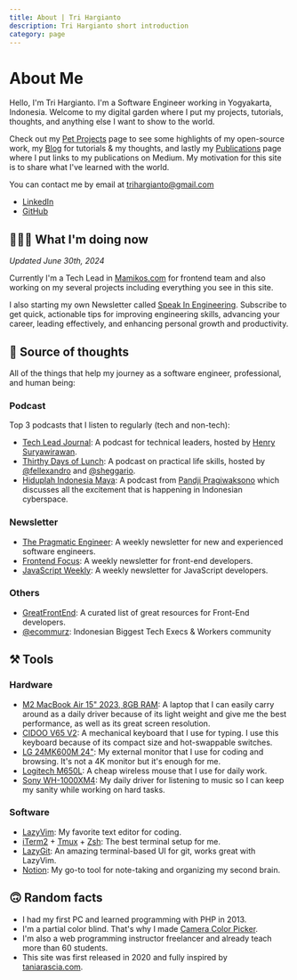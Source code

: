 ```yaml
---
title: About | Tri Hargianto
description: Tri Hargianto short introduction
category: page
---
```


# About Me

Hello, I'm Tri Hargianto. I'm a Software Engineer working in Yogyakarta,
Indonesia. Welcome to my digital garden where I put my projects, tutorials,
thoughts, and anything else I want to show to the world.

Check out my [Pet Projects](/pet-projects) page to see some highlights of my
open-source work, my [Blog](/blog) for tutorials & my thoughts, and lastly my
[Publications](/publications) page where I put links to my publications on Medium. My motivation for this site is to share what I've learned with the world.

You can contact me by email at
[trihargianto@gmail.com](mailto:trihargianto@gmail.com)

- [LinkedIn](https://www.linkedin.com/in/trihargianto/)
- [GitHub](https://github.com/trihargianto)

## 👨🏻‍💻 What I'm doing now

_Updated June 30th, 2024_

Currently I'm a Tech Lead in [Mamikos.com](https://mamikos.com) for frontend
team and also working on my several projects including everything you see in
this site.

I also starting my own Newsletter called [Speak In Engineering](https://speakengineering.substack.com/). Subscribe to get quick, actionable tips for improving engineering skills, advancing your career, leading effectively, and enhancing personal growth and productivity.

## 🧠 Source of thoughts

All of the things that help my journey as a software engineer, professional, and human being:

### Podcast

Top 3 podcasts that I listen to regularly (tech and non-tech):

- [Tech Lead Journal](https://techleadjournal.dev/): A podcast for technical leaders, hosted by [Henry Suryawirawan](https://www.linkedin.com/in/henry-suryawirawan/).
- [Thirthy Days of Lunch](https://www.thirtydaysoflunch.com/): A podcast on practical life skills, hosted by [@fellexandro](https://www.instagram.com/fellexandro) and [@sheggario](https://www.instagram.com/sheggario/).
- [Hiduplah Indonesia Maya](https://open.noice.id/catalog/ab88f196-a8a2-4ec0-9272-c7f82e68f935): A podcast from [Pandji Pragiwaksono](https://www.instagram.com/pandji.pragiwaksono/?hl=en) which discusses all the excitement that is happening in Indonesian cyberspace.

### Newsletter

- [The Pragmatic Engineer](https://blog.pragmaticengineer.com/): A weekly newsletter for new and experienced software engineers.
- [Frontend Focus](https://frontendfoc.us/): A weekly newsletter for front-end developers.
- [JavaScript Weekly](https://javascriptweekly.com/): A weekly newsletter for JavaScript developers.

### Others

- [GreatFrontEnd](https://greatfrontend.com): A curated list of great resources for Front-End developers.
- [@ecommurz](https://www.instagram.com/ecommurz/): Indonesian Biggest Tech Execs & Workers community

## ⚒️ Tools

### Hardware

- [M2 MacBook Air 15" 2023, 8GB RAM](https://www.apple.com/id/macbook-air/): A laptop that I can easily carry around as a daily driver because of its light weight and give me the best performance, as well as its great screen resolution.
- [CIDOO V65 V2](https://epomaker.com/products/cidoo-v65): A mechanical keyboard that I use for typing. I use this keyboard because of its compact size and hot-swappable switches.
- [LG 24MK600M 24"](https://www.lg.com/hk_en/monitors/fhd-qhd/24mk600m/): My external monitor that I use for coding and browsing. It's not a 4K monitor but it's enough for me.
- [Logitech M650L](https://www.logitech.com/id-id/products/mice/m650-signature-wireless-mouse.html): A cheap wireless mouse that I use for daily work.
- [Sony WH-1000XM4](https://www.sony.com/id/electronics/headband-headphones/wh-1000xm4): My daily driver for listening to music so I can keep my sanity while working on hard tasks.

### Software

- [LazyVim](https://www.lazyvim.org/): My favorite text editor for coding.
- [iTerm2](https://iterm2.com/) + [Tmux](https://github.com/tmux/tmux/wiki) + [Zsh](https://ohmyz.sh/): The best terminal setup for me.
- [LazyGit](https://github.com/jesseduffield/lazygit): An amazing terminal-based UI for git, works great with LazyVim.
- [Notion](https://www.notion.so/): My go-to tool for note-taking and organizing my second brain.

## 🙃 Random facts

- I had my first PC and learned programming with PHP in 2013.
- I'm a partial color blind. That's why I made
  [Camera Color Picker](https://camera-color-picker.vercel.app/).
- I'm also a web programming instructor freelancer and already teach more than
  60 students.
- This site was first released in 2020 and fully inspired by
  [taniarascia.com](https://www.taniarascia.com/).
